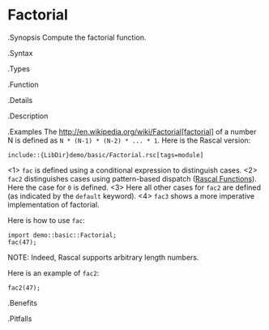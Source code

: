 # Factorial

.Synopsis
Compute the factorial function.

.Syntax

.Types

.Function

.Details

.Description

.Examples
The http://en.wikipedia.org/wiki/Factorial[factorial]
of a number N is defined as `N * (N-1) * (N-2) * ... * 1`.
Here is the Rascal version:
```rascal
include::{LibDir}demo/basic/Factorial.rsc[tags=module]
```
          
<1> `fac` is defined using a conditional expression to distinguish cases.
<2> `fac2` distinguishes cases using pattern-based dispatch ([Rascal Functions]((Rascal:Function))).
    Here the case for `0` is defined.
<3> Here all other cases for `fac2` are defined (as indicated by the `default` keyword).
<4> `fac3` shows a more imperative implementation of factorial.

Here is how to use `fac`:

```rascal-shell
import demo::basic::Factorial;
fac(47);
```

NOTE: Indeed, Rascal supports arbitrary length numbers.
 
Here is an example of `fac2`:
```rascal-shell,continue
fac2(47);
```

.Benefits

.Pitfalls

